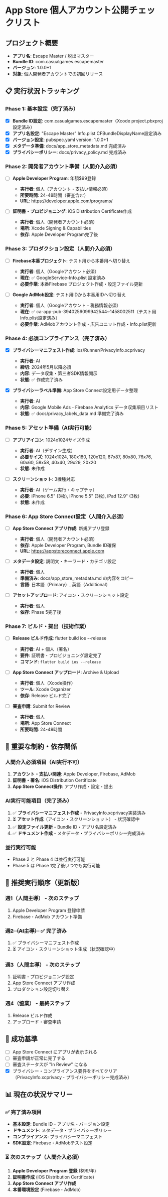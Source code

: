 # App Store 個人アカウント公開チェックリスト

## プロジェクト概要
- **アプリ名**: Escape Master / 脱出マスター
- **Bundle ID**: com.casualgames.escapemaster
- **バージョン**: 1.0.0+1
- **対象**: 個人開発者アカウントでの初回リリース

## 📋 実行状況トラッキング

### Phase 1: 基本設定（完了済み）
- [x] **Bundle ID設定**: com.casualgames.escapemaster（Xcode project.pbxproj設定済み）
- [x] **アプリ名設定**: "Escape Master" Info.plist CFBundleDisplayName設定済み
- [x] **バージョン設定**: pubspec.yaml version: 1.0.0+1
- [x] **メタデータ準備**: docs/app_store_metadata.md 完成済み
- [x] **プライバシーポリシー**: docs/privacy_policy.md 完成済み

### Phase 2: 開発者アカウント準備（人間介入必須）
- [ ] **Apple Developer Program**: 年額$99登録
  - **実行者**: 個人（アカウント・支払い情報必須）
  - **所要時間**: 24-48時間（審査含む）
  - **URL**: https://developer.apple.com/programs/

- [ ] **証明書・プロビジョニング**: iOS Distribution Certificate作成
  - **実行者**: 個人（開発者アカウント必須）
  - **場所**: Xcode Signing & Capabilities
  - **依存**: Apple Developer Program完了後

### Phase 3: プロダクション設定（人間介入必須）
- [ ] **Firebase本番プロジェクト**: テスト用から本番用へ切り替え
  - **実行者**: 個人（Googleアカウント必須）
  - **現在**: ✅ GoogleService-Info.plist 設定済み
  - **必要作業**: 本番Firebase プロジェクト作成・設定ファイル更新

- [ ] **Google AdMob設定**: テスト用IDから本番用IDへ切り替え
  - **実行者**: 個人（Googleアカウント・税務情報必須）
  - **現在**: ✅ ca-app-pub-3940256099942544~1458002511（テスト用Info.plist設定済み）
  - **必要作業**: AdMobアカウント作成・広告ユニット作成・Info.plist更新

### Phase 4: 必須コンプライアンス（完了済み）
- [x] **プライバシーマニフェスト作成**: ios/Runner/PrivacyInfo.xcprivacy
  - **実行者**: AI
  - **締切**: 2024年5月以降必須
  - **内容**: データ収集・第三者SDK情報開示
  - **状態**: ✅ 作成完了済み

- [x] **プライバシーラベル準備**: App Store Connect設定用データ整理
  - **実行者**: AI
  - **内容**: Google Mobile Ads・Firebase Analytics データ収集項目リスト
  - **状態**: ✅ docs/privacy_labels_data.md 準備完了済み

### Phase 5: アセット準備（AI実行可能）
- [ ] **アプリアイコン**: 1024x1024サイズ作成
  - **実行者**: AI（デザイン生成）
  - **必要サイズ**: 1024x1024, 180x180, 120x120, 87x87, 80x80, 76x76, 60x60, 58x58, 40x40, 29x29, 20x20
  - **状態**: 未作成

- [ ] **スクリーンショット**: 3機種対応
  - **実行者**: AI（ゲーム実行・キャプチャ）
  - **必要**: iPhone 6.5" (3枚), iPhone 5.5" (3枚), iPad 12.9" (3枚)
  - **状態**: 未作成

### Phase 6: App Store Connect設定（人間介入必須）
- [ ] **App Store Connect アプリ作成**: 新規アプリ登録
  - **実行者**: 個人（開発者アカウント必須）
  - **依存**: Apple Developer Program, Bundle ID確保
  - **URL**: https://appstoreconnect.apple.com

- [ ] **メタデータ設定**: 説明文・キーワード・カテゴリ設定
  - **実行者**: 個人
  - **準備済み**: docs/app_store_metadata.md の内容をコピー
  - **言語**: 日本語（Primary）, 英語（Additional）

- [ ] **アセットアップロード**: アイコン・スクリーンショット設定
  - **実行者**: 個人
  - **依存**: Phase 5完了後

### Phase 7: ビルド・提出（技術作業）
- [ ] **Release ビルド作成**: flutter build ios --release
  - **実行者**: AI + 個人（署名）
  - **要件**: 証明書・プロビジョニング設定完了
  - **コマンド**: `flutter build ios --release`

- [ ] **App Store Connect アップロード**: Archive & Upload
  - **実行者**: 個人（Xcode操作）
  - **ツール**: Xcode Organizer
  - **依存**: Release ビルド完了

- [ ] **審査申請**: Submit for Review
  - **実行者**: 個人
  - **場所**: App Store Connect
  - **所要時間**: 24-48時間

## 🚨 重要な制約・依存関係

### 人間介入必須項目（AI実行不可）
1. **アカウント・支払い関連**: Apple Developer, Firebase, AdMob
2. **証明書・署名**: iOS Distribution Certificate
3. **App Store Connect操作**: アプリ作成・設定・提出

### AI実行可能項目（完了済み）
1. ✅ **プライバシーマニフェスト作成** - PrivacyInfo.xcprivacy実装済み
2. ⏳ **アセット作成**（アイコン・スクリーンショット） - 状況確認中
3. ✅ **設定ファイル更新** - Bundle ID・アプリ名設定済み
4. ✅ **ドキュメント作成** - メタデータ・プライバシーポリシー完成済み

### 並行実行可能
- Phase 2 と Phase 4 は並行実行可能
- Phase 5 は Phase 1完了後いつでも実行可能

## 📅 推奨実行順序（更新版）

### 週1（人間主導） - 次のステップ
1. Apple Developer Program 登録申請
2. Firebase・AdMob アカウント準備

### ~~週2（AI主導）~~ ✅ 完了済み
1. ✅ プライバシーマニフェスト作成
2. ⏳ アイコン・スクリーンショット生成（状況確認中）

### 週3（人間主導） - 次のステップ
1. 証明書・プロビジョニング設定
2. App Store Connect アプリ作成
3. プロダクション設定切り替え

### 週4（協業） - 最終ステップ
1. Release ビルド作成
2. アップロード・審査申請

## 🎯 成功基準
- [ ] App Store Connect にアプリが表示される
- [ ] 審査申請が正常に完了する
- [ ] 審査ステータスが "In Review" になる
- [x] プライバシー・コンプライアンス要件をすべてクリア（PrivacyInfo.xcprivacy・プライバシーポリシー完成済み）

## 📊 現在の状況サマリー

### ✅ 完了済み項目
- **基本設定**: Bundle ID・アプリ名・バージョン設定
- **ドキュメント**: メタデータ・プライバシーポリシー
- **コンプライアンス**: プライバシーマニフェスト
- **SDK設定**: Firebase・AdMobテスト設定

### ⏳ 次のステップ（人間介入必須）
1. **Apple Developer Program 登録** ($99/年)
2. **証明書作成** (iOS Distribution Certificate)
3. **App Store Connect アプリ作成**
4. **本番環境設定** (Firebase・AdMob)